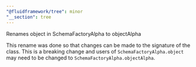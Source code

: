 ```yaml
---
"@fluidframework/tree": minor
"__section": tree
---
```

Renames object in SchemaFactoryAlpha to objectAlpha

This rename was done so that changes can be made to the signature of the class. This is a breaking change and users of `SchemaFactoryAlpha.object` may need to be changed to `SchemaFactoryAlpha.objectAlpha`.